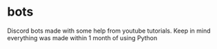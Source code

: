 # bots
 Discord bots made with some help from youtube tutorials.
 Keep in mind everything was made within 1 month of using Python
